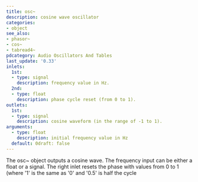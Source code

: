 ```yaml
---
title: osc~
description: cosine wave oscillator
categories:
- object
see_also:
- phasor~
- cos~
- tabread4~
pdcategory: Audio Oscillators And Tables
last_update: '0.33'
inlets:
  1st:
  - type: signal
    description: frequency value in Hz.
  2nd:
  - type: float
    description: phase cycle reset (from 0 to 1).
outlets:
  1st:
  - type: signal
    description: cosine waveform (in the range of -1 to 1).
arguments:
  - type: float
    description: initial frequency value in Hz 
  default: 0draft: false
---
```

The osc~ object outputs a cosine wave. The frequency input can be either a float or a signal. The right inlet resets the phase with values from 0 to 1 (where '1' is the same as '0' and '0.5' is half the cycle